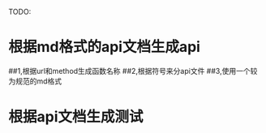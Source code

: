 TODO:
# 根据md格式的api文档生成api
##1,根据url和method生成函数名称
##2,根据符号来分api文件
##3,使用一个较为规范的md格式

# 根据api文档生成测试
##
